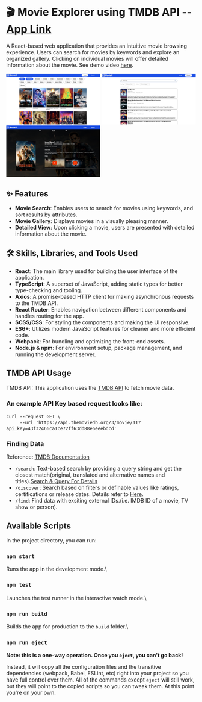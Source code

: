 # 🎬 Movie Explorer using TMDB API -- [App Link](https://genuine-elf-846d58.netlify.app/)
A React-based web application that provides an intuitive movie browsing experience. Users can search for movies by keywords and explore an organized gallery. Clicking on individual movies will offer detailed information about the movie. See demo video [here](https://drive.google.com/file/d/1EUsHK-5SBVnv85nd41lu3VFM08tp_81g/view?usp=sharing).

<p float="left" >
  <img src="https://github.com/yangfei4/MovieX-React-App/blob/4744e54439a80d684c2cc7e22ebdd2d65e1d23ff/assets/galleryView.jpg" width="250" />
  <img src="https://github.com/yangfei4/MovieX-React-App/blob/4744e54439a80d684c2cc7e22ebdd2d65e1d23ff/assets/searchView.jpg" width="250" /> 
  <img src="https://github.com/yangfei4/MovieX-React-App/blob/4744e54439a80d684c2cc7e22ebdd2d65e1d23ff/assets/detailView.jpg" width="250" />
</p>

## ✨ Features
- **Movie Search**: Enables users to search for movies using keywords, and sort results by attributes.
- **Movie Gallery**: Displays movies in a visually pleasing manner.
- **Detailed View**: Upon clicking a movie, users are presented with detailed information about the movie.

## 🛠 Skills, Libraries, and Tools Used
- **React**: The main library used for building the user interface of the application.
- **TypeScript**: A superset of JavaScript, adding static types for better type-checking and tooling.
- **Axios**: A promise-based HTTP client for making asynchronous requests to the TMDB API.
- **React Router**: Enables navigation between different components and handles routing for the app.
- **SCSS/CSS**: For styling the components and making the UI responsive.
- **ES6+**: Utilizes modern JavaScript features for cleaner and more efficient code.
- **Webpack**: For bundling and optimizing the front-end assets.
- **Node.js & npm**: For environment setup, package management, and running the development server.

## TMDB API Usage
TMDB API: This application uses the [TMDB API](https://www.themoviedb.org/?language=en-US) to fetch movie data.
### An example API Key based request looks like:
```
curl --request GET \
     --url 'https://api.themoviedb.org/3/movie/11?api_key=43f32466ca1ce72ff63dd88e6eeebdcd'
```
### Finding Data
Reference: [TMDB Documentation](https://developer.themoviedb.org/docs/finding-data)
* `/search`: Text-based search by providing a query string and get the closest match(original, translated and alternative names and titles).[Search & Query For Details](https://developer.themoviedb.org/docs/search-and-query-for-details)
* `/discover`: Search based on filters or definable values like ratings, certifications or release dates. Details refer to [Here](https://developer.themoviedb.org/reference/discover-movie).
* `/find`: Find data with exsiting external IDs.(i.e. IMDB ID of a movie, TV show or person).

## Available Scripts

In the project directory, you can run:

### `npm start`

Runs the app in the development mode.\


### `npm test`

Launches the test runner in the interactive watch mode.\


### `npm run build`

Builds the app for production to the `build` folder.\

### `npm run eject`

**Note: this is a one-way operation. Once you `eject`, you can't go back!**

Instead, it will copy all the configuration files and the transitive dependencies (webpack, Babel, ESLint, etc) right into your project so you have full control over them. All of the commands except `eject` will still work, but they will point to the copied scripts so you can tweak them. At this point you're on your own.
